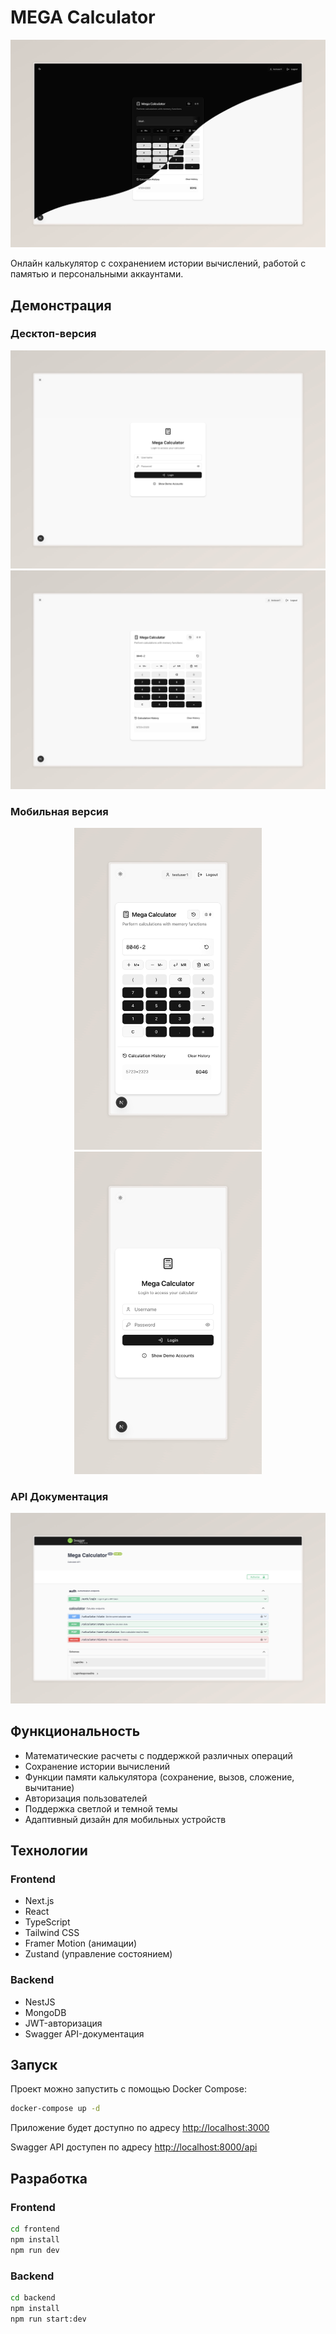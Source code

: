 # MEGA Calculator

![Калькулятор в веб-версии](./public/calculator-preview.png)

Онлайн калькулятор с сохранением истории вычислений, работой с памятью и персональными аккаунтами.

## Демонстрация

### Десктоп-версия
<div align="center">
  <img src="./public/desktop-login.jpeg" alt="Страница входа на десктопе" width="800" />
  <img src="./public/desktop-calc.jpeg" alt="Калькулятор на десктопе" width="800" />
</div>

### Мобильная версия
<div align="center">
  <img src="./public/mobile-calc.jpeg" alt="Калькулятор на мобильном устройстве" width="300" />
  <img src="./public/mobile-login.jpeg" alt="Страница входа на мобильном устройстве" width="300" />
</div>

### API Документация
![Swagger API документация](./public/swagger-preview.jpeg)

## Функциональность

- Математические расчеты с поддержкой различных операций
- Сохранение истории вычислений
- Функции памяти калькулятора (сохранение, вызов, сложение, вычитание)
- Авторизация пользователей
- Поддержка светлой и темной темы
- Адаптивный дизайн для мобильных устройств

## Технологии

### Frontend
- Next.js
- React
- TypeScript
- Tailwind CSS
- Framer Motion (анимации)
- Zustand (управление состоянием)

### Backend
- NestJS
- MongoDB
- JWT-авторизация
- Swagger API-документация

## Запуск

Проект можно запустить с помощью Docker Compose:

```bash
docker-compose up -d
```

Приложение будет доступно по адресу [http://localhost:3000](http://localhost:3000)

Swagger API доступен по адресу [http://localhost:8000/api](http://localhost:8000/api)

## Разработка

### Frontend

```bash
cd frontend
npm install
npm run dev
```

### Backend

```bash
cd backend
npm install
npm run start:dev
```